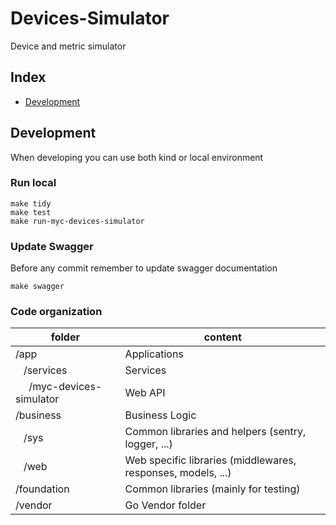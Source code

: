 # Devices-Simulator

Device and metric simulator

## Index

* [Development](#development)

## Development <a name="development"></a>

When developing you can use both kind or local environment

### Run local

    make tidy
    make test
    make run-myc-devices-simulator

### Update Swagger

Before any commit remember to update swagger documentation

    make swagger

### Code organization

| folder                                          | content                                                      |
|-------------------------------------------------|--------------------------------------------------------------|
| /app                                            | Applications                                                 | 
| &nbsp;&nbsp; /services                          | Services                                                     |
| &nbsp;&nbsp;&nbsp;&nbsp; /myc-devices-simulator | Web API                                                      |
| /business                                       | Business Logic                                               |
| &nbsp;&nbsp; /sys                               | Common libraries and helpers (sentry, logger, ...)           |
| &nbsp;&nbsp; /web                               | Web specific libraries (middlewares, responses, models, ...) |
| /foundation                                     | Common libraries        (mainly for testing)                 |
| /vendor                                         | Go Vendor folder                                             |
